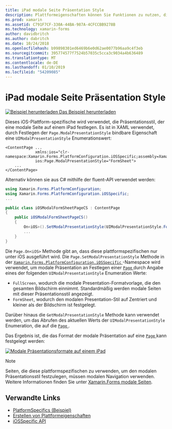 ```yaml
---
title: iPad modale Seite Präsentation Style
description: Plattformeigenschaften können Sie Funktionen zu nutzen, die nur auf einer bestimmten Plattform verfügbar ist ohne die Implementierung der benutzerdefinierten Renderern und Effekte. In diesem Artikel wird erläutert, wie die iOS-Plattform-spezifische legt den Presentation-Stil, der eine modale Seite auf einem iPad genutzt wird.
ms.prod: xamarin
ms.assetid: C791F7CF-330A-44BA-987A-4CFCCBB9278B
ms.technology: xamarin-forms
author: davidbritch
ms.author: dabritch
ms.date: 10/24/2018
ms.openlocfilehash: b99898301ed6469b6e0d62ae0077b96aa9c4f3eb
ms.sourcegitcommit: 395774577f7524b57035c5cca3c9034a4b636489
ms.translationtype: MT
ms.contentlocale: de-DE
ms.lasthandoff: 01/10/2019
ms.locfileid: "54209085"
---
```

# <a name="ipad-modal-page-presentation-style"></a>iPad modale Seite Präsentation Style

[![Beispiel herunterladen](~/media/shared/download.png) Das Beispiel herunterladen](https://developer.xamarin.com/samples/xamarin-forms/userinterface/platformspecifics/)

Dieses iOS-Plattform-spezifische wird verwendet, die Präsentationsstil, der eine modale Seite auf einem iPad festlegen. Es ist in XAML verwendet, durch Festlegen der `Page.ModalPresentationStyle` bindbare Eigenschaft eine `UIModalPresentationStyle` Enumerationswert:

```xaml
<ContentPage ...
             xmlns:ios="clr-namespace:Xamarin.Forms.PlatformConfiguration.iOSSpecific;assembly=Xamarin.Forms.Core"
             ios:Page.ModalPresentationStyle="FormSheet">
    ...
</ContentPage>
```

Alternativ können sie aus C# mithilfe der fluent-API verwendet werden:

```csharp
using Xamarin.Forms.PlatformConfiguration;
using Xamarin.Forms.PlatformConfiguration.iOSSpecific;
...

public class iOSModalFormSheetPageCS : ContentPage
{
    public iOSModalFormSheetPageCS()
    {
        On<iOS>().SetModalPresentationStyle(UIModalPresentationStyle.FormSheet);
        ...
    }
}
```

Die `Page.On<iOS>` Methode gibt an, dass diese plattformspezifischen nur unter iOS ausgeführt wird. Die `Page.SetModalPresentationStyle` Methode in der [ `Xamarin.Forms.PlatformConfiguration.iOSSpecific` ](xref:Xamarin.Forms.PlatformConfiguration.iOSSpecific) -Namespace wird verwendet, um modale Präsentation an Festlegen einer [ `Page` ](xref:Xamarin.Forms.Page) durch Angabe eines der folgenden `UIModalPresentationStyle` Enumeration Werte:

- `FullScreen`, wodurch die modale Presentation-Formatvorlage, die den gesamten Bildschirm einnimmt. Standardmäßig werden modale Seiten mit dieser Präsentationsstil angezeigt.
- `FormSheet`, wodurch den modalen Presentation-Stil auf Zentriert und kleiner als der Bildschirm ist festgelegt.

Darüber hinaus die `GetModalPresentationStyle` Methode kann verwendet werden, um das Abrufen des aktuellen Werts der `UIModalPresentationStyle` Enumeration, die auf die [ `Page` ](xref:Xamarin.Forms.Page).

Das Ergebnis ist, die das Format der modale Präsentation auf eine [ `Page` ](xref:Xamarin.Forms.Page) kann festgelegt werden:

[![](page-presentation-style-images/modal-presentation-style-small.png "Modale Präsentationsformate auf einem iPad")](page-presentation-style-images/modal-presentation-style-large.png#lightbox "modale Präsentationsformate auf einem iPad")

> [!NOTE]
> Seiten, die diese plattformspezifischen zu verwenden, um den modalen Präsentationsstil festzulegen, müssen modalen Navigation verwenden. Weitere Informationen finden Sie unter [Xamarin.Forms modale Seiten](~/xamarin-forms/app-fundamentals/navigation/modal.md).

## <a name="related-links"></a>Verwandte Links

- [PlatformSpecifics (Beispiel)](https://developer.xamarin.com/samples/xamarin-forms/userinterface/platformspecifics/)
- [Erstellen von Plattformeigenschaften](~/xamarin-forms/platform/platform-specifics/index.md#creating-platform-specifics)
- [iOSSpecific API](xref:Xamarin.Forms.PlatformConfiguration.iOSSpecific)
